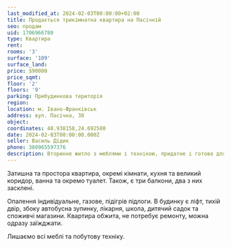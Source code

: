 ```yaml
---
last_modified_at: 2024-02-03T00:00:00+02:00
title: Продається трикімнатна квартира на Пасічній
seo: продам
uid: 1706966780
type: Квартира
rent:
rooms: '3'
surface: '109'
surface_land:
price: $90000
price_sqmt:
floor: '2'
floors: '9'
parking: Прибудинкова територія
region:
location: м. Івано-Франківськ
address: вул. Пасічна, 38
object:
coordinates: 48.938158,24.692580
date: 2024-02-03T00:00:00.000Z
seller: Василь Дідик
phone: 380965597376
description: Вторинне житло з меблями і технікою, придатне і готове для проживання,
---
```


Затишна та простора квартира, окремі кімнати, кухня та великий коридор, ванна та окремо туалет. Також, є три балкони, два з них засклені.

Опалення індивідуальне, газове, підігрів підлоги. В будинку є ліфт, тихій двір, збоку автобусна зупинку, лікарня, школа, дитячий садок та споживчі магазини.
Квартира обжита, не потребує ремонту, можна одразу заїжджати.

Лишаємо всі меблі та побутову техніку.
